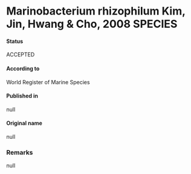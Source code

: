 # Marinobacterium rhizophilum Kim, Jin, Hwang & Cho, 2008 SPECIES

#### Status
ACCEPTED

#### According to
World Register of Marine Species

#### Published in
null

#### Original name
null

### Remarks
null
